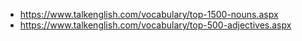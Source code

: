- https://www.talkenglish.com/vocabulary/top-1500-nouns.aspx 
- https://www.talkenglish.com/vocabulary/top-500-adjectives.aspx 
